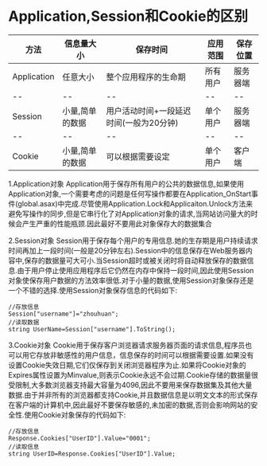 ﻿# Application,Session和Cookie的区别

方法|信息量大小|保存时间|应用范围|保存位置|
|--|--|--|--|--|
Application|任意大小|整个应用程序的生命期|所有用户|服务器端|
|--|--|--|--|--|
Session|小量,简单的数据|用户活动时间+一段延迟时间(一般为20分钟)|单个用户|服务器端|
|--|--|--|--|--|
Cookie|小量,简单的数据|可以根据需要设定|单个用户|客户端|

1.Application对象 
Application用于保存所有用户的公共的数据信息,如果使用Application对象,一个需要考虑的问题是任何写操作都要在Application_OnStart事件(global.asax)中完成.尽管使用Application.Lock和Applicaiton.Unlock方法来避免写操作的同步,但是它串行化了对Application对象的请求,当网站访问量大的时候会产生严重的性能瓶颈.因此最好不要用此对象保存大的数据集合

2.Session对象
Session用于保存每个用户的专用信息.她的生存期是用户持续请求时间再加上一段时间(一般是20分钟左右).Session中的信息保存在Web服务器内容中,保存的数据量可大可小.当Session超时或被关闭时将自动释放保存的数据信息.由于用户停止使用应用程序后它仍然在内存中保持一段时间,因此使用Session对象使保存用户数据的方法效率很低.对于小量的数据,使用Session对象保存还是一个不错的选择.使用Session对象保存信息的代码如下:
```
//存放信息
Session["username"]="zhouhuan";
//读取数据
string UserName=Session["username"].ToString();
```
 3.Cookie对象
Cookie用于保存客户浏览器请求服务器页面的请求信息,程序员也可以用它存放非敏感性的用户信息，信息保存的时间可以根据需要设置.如果没有设置Cookie失效日期,它们仅保存到关闭浏览器程序为止.如果将Cookie对象的Expires属性设置为Minvalue,则表示Cookie永远不会过期.Cookie存储的数据量很受限制,大多数浏览器支持最大容量为4096,因此不要用来保存数据集及其他大量数据.由于并非所有的浏览器都支持Cookie,并且数据信息是以明文文本的形式保存在客户端的计算机中,因此最好不要保存敏感的,未加密的数据,否则会影响网站的安全性.使用Cookie对象保存的代码如下:
```
//存放信息
Response.Cookies["UserID"].Value="0001";
//读取信息
string UserID=Response.Cookies["UserID"].Value;
```
